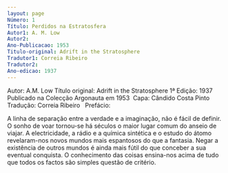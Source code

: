 ```yaml
---
layout: page
Número: 1
Título: Perdidos na Estratosfera
Autor1: A. M. Low
Autor2: 
Ano-Publicacao: 1953
Titulo-original: Adrift in the Stratosphere
Tradutor1: Correia Ribeiro
Tradutor2: 
Ano-edicao: 1937
---
```


Autor: A.M. Low
Título original: Adrift in the Stratosphere
1ª Edição: 1937
Publicado na Colecção Argonauta em 1953 
Capa: Cândido Costa Pinto 
Tradução: Correia Ribeiro 
  
Prefácio:

A linha de separação entre a verdade e a imaginação, não é fácil de definir. O sonho de voar tornou-se há séculos o maior lugar comum do anseio de viajar. A electricidade, a rádio e a química sintética e o estudo do átomo revelaram-nos novos mundos mais espantosos do que a fantasia. Negar a existência de outros mundos é ainda mais fútil do que conceber a sua eventual conquista. O conhecimento das coisas ensina-nos acima de tudo que todos os factos são simples questão de critério.